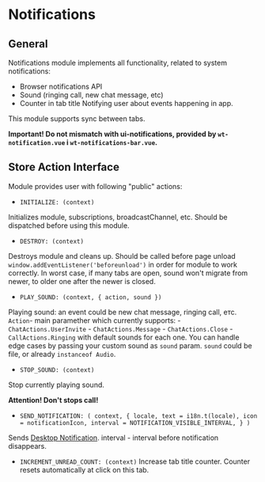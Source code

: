 # Notifications

## General

Notifications module implements all functionality, related to system notifications:

- Browser notifications API
- Sound (ringing call, new chat message, etc)
- Counter in tab title
  Notifying user about events happening in app.

This module supports sync between tabs.

**Important! Do not mismatch with ui-notifications, provided by
`wt-notification.vue` i `wt-notifications-bar.vue`.**

## Store Action Interface

Module provides user with following "public" actions:

- `INITIALIZE: (context)`

Initializes module, subscriptions, broadcastChannel, etc. Should be dispatched
before using this module.

- `DESTROY: (context)`

Destroys module and cleans up. Should be called before page unload
`window.addEventListener('beforeunload')` in order for module to work correctly. In worst
case, if many tabs are open, sound won't migrate from newer, to older one after the newer is closed.

- `PLAY_SOUND: (context, { action, sound })`

Playing sound: an event could be new chat message, ringing call, етс. `Action`- main
paramether which currently supports: - `ChatActions.UserInvite` - `ChatActions.Message` - `ChatActions.Close` - `CallActions.Ringing`
with default sounds for each one.
You can handle edge cases by passing your custom sound as `sound` param.
`sound` could be file, or already `instanceof Audio`.

- `STOP_SOUND: (context)`

Stop currently playing sound.

**Attention! Don't stops call!**

- `SEND_NOTIFICATION: (
    context,
{
   locale,
   text = i18n.t(locale),
   icon = notificationIcon,
   interval = NOTIFICATION_VISIBLE_INTERVAL,
}
   )`

Sends [Desktop Notification](https://developer.mozilla.org/en-US/docs/Web/API/Notifications_API/Using_the_Notifications_API).
interval - interval before notification disappears.

- `INCREMENT_UNREAD_COUNT: (context)`
  Increase tab title counter. Counter resets automatically at click on this tab.
